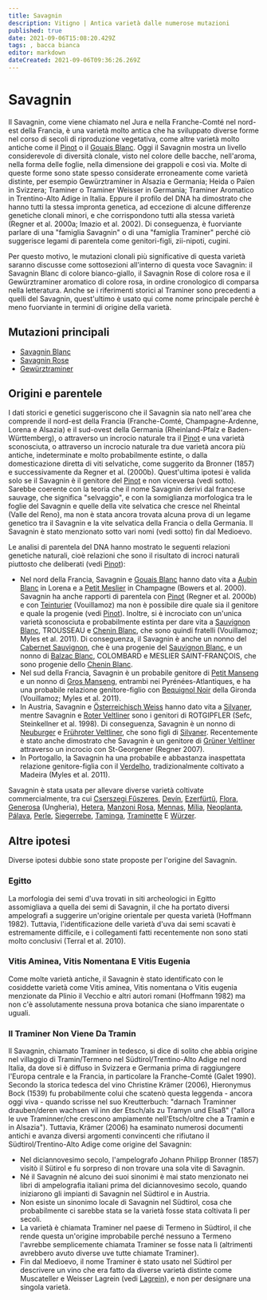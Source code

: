 ```yaml
---
title: Savagnin
description: Vitigno | Antica varietà dalle numerose mutazioni
published: true
date: 2021-09-06T15:08:20.429Z
tags: , bacca bianca
editor: markdown
dateCreated: 2021-09-06T09:36:26.269Z
---
```


# Savagnin

Il Savagnin, come viene chiamato nel Jura e nella Franche-Comté nel nord-est della Francia, è una varietà molto antica che ha sviluppato diverse forme nel corso di secoli di riproduzione vegetativa, come altre varietà molto antiche come il [Pinot](/vitigni/Francia/pinot) o il [Gouais Blanc](/vitigni/gouais-blanc). Oggi il Savagnin mostra un livello considerevole di diversità clonale, visto nel colore delle bacche, nell'aroma, nella forma delle foglie, nella dimensione dei grappoli e così via. Molte di queste forme sono state spesso considerate erroneamente come varietà distinte, per esempio Gewürztraminer in Alsazia e Germania; Heida o Païen in Svizzera; Traminer o Traminer Weisser in Germania; Traminer Aromatico in Trentino-Alto Adige in Italia. Eppure il profilo del DNA ha dimostrato che hanno tutti la stessa impronta genetica, ad eccezione di alcune differenze genetiche clonali minori, e che corrispondono tutti alla stessa varietà (Regner et al. 2000a; Imazio et al. 2002). Di conseguenza, è fuorviante parlare di una "famiglia Savagnin" o di una "famiglia Traminer" perché ciò suggerisce legami di parentela come genitori-figli, zii-nipoti, cugini.

Per questo motivo, le mutazioni clonali più significative di questa varietà saranno discusse come sottosezioni all'interno di questa voce Savagnin: il Savagnin Blanc di colore bianco-giallo, il Savagnin Rose di colore rosa e il Gewürztraminer aromatico di colore rosa, in ordine cronologico di comparsa nella letteratura. Anche se i riferimenti storici al Traminer sono precedenti a quelli del Savagnin, quest'ultimo è usato qui come nome principale perché è meno fuorviante in termini di origine della varietà.

## Mutazioni principali

- [Savagnin Blanc](/vitigni/savagning-blanc)
- [Savagnin Rose](/vitigni/savagning-rose)
- [Gewürztraminer](/vitigni/gewurztraminer)

## Origini e parentele

I dati storici e genetici suggeriscono che il Savagnin sia nato nell'area che comprende il nord-est della Francia (Franche-Comté, Champagne-Ardenne, Lorena e Alsazia) e il sud-ovest della Germania (Rheinland-Pfalz e Baden-Württemberg), o attraverso un incrocio naturale tra il [Pinot](/vitigni/Francia/pinot) e una varietà sconosciuta, o attraverso un incrocio naturale tra due varietà ancora più antiche, indeterminate e molto probabilmente estinte, o dalla domesticazione diretta di viti selvatiche, come suggerito da Bronner (1857) e successivamente da Regner et al. (2000b). Quest'ultima ipotesi è valida solo se il Savagnin è il genitore del [Pinot](/vitigni/Francia/pinot) e non viceversa (vedi sotto). Sarebbe coerente con la teoria che il nome Savagnin derivi dal francese sauvage, che significa "selvaggio", e con la somiglianza morfologica tra le foglie del Savagnin e quelle della vite selvatica che cresce nel Rheintal (Valle del Reno), ma non è stata ancora trovata alcuna prova di un legame genetico tra il Savagnin e la vite selvatica della Francia o della Germania. Il Savagnin è stato menzionato sotto vari nomi (vedi sotto) fin dal Medioevo.

Le analisi di parentela del DNA hanno mostrato le seguenti relazioni genetiche naturali, cioè relazioni che sono il risultato di incroci naturali piuttosto che deliberati (vedi [Pinot](/vitigni/Francia/pinot)):

- Nel nord della Francia, Savagnin e [Gouais Blanc](/vitigni/gouais-blanc) hanno dato vita a [Aubin Blanc](/vitigni/aubin-blanc) in Lorena e a [Petit Meslier](/vitigni/petit-meslier) in Champagne (Bowers et al. 2000). Savagnin ha anche rapporti di parentela con [Pinot](/vitigni/Francia/pinot) (Regner et al. 2000b) e con [Teinturier](/vitigni/teinturier) (Vouillamoz) ma non è possibile dire quale sia il genitore e quale la progenie (vedi [Pinot](/vitigni/Francia/pinot)). Inoltre, si è incrociato con un'unica varietà sconosciuta e probabilmente estinta per dare vita a [Sauvignon Blanc](/vitigni/Francia/sauvignon-blanc), TROUSSEAU e [Chenin Blanc](/vitigni/chenin-blanc), che sono quindi fratelli (Vouillamoz; Myles et al. 2011). Di conseguenza, il Savagnin è anche un nonno del [Cabernet Sauvignon](/vitigni/Francia/cabernet-sauvignon), che è una progenie del [Sauvignon Blanc](/vitigni/Francia/sauvignon-blanc), e un nonno di [Balzac Blanc](/vitigni/balzac-blanc), COLOMBARD e MESLIER SAINT-FRANÇOIS, che sono progenie dello [Chenin Blanc](/vitigni/chenin-blanc).
- Nel sud della Francia, Savagnin è un probabile genitore di [Petit Manseng](/vitigni/petit-manseng) e un nonno di [Gros Manseng](/vitigni/gros-manseng), entrambi nei Pyrénées-Atlantiques, e ha una probabile relazione genitore-figlio con [Bequignol Noir](/vitigni/bequinol-noir) della Gironda (Vouillamoz; Myles et al. 2011).
- In Austria, Savagnin e [Österreichisch Weiss](/vitigni/osterreichisch-weiss) hanno dato vita a [Silvaner](/vitigni/silvaner), mentre Savagnin e [Roter Veltliner](/vitigni/roter-veltliner)  sono i genitori di ROTGIPFLER (Sefc, Steinkellner et al. 1998). Di conseguenza, Savagnin è un nonno di [Neuburger](/vitigni/neuburger) e [Frühroter Veltliner](/vitigni/fruhroter-veltliner), che sono figli di [Silvaner](/vitigni/silvaner). Recentemente è stato anche dimostrato che Savagnin è un genitore di [Grüner Veltliner](/vitigni/gruner-veltliner) attraverso un incrocio con St-Georgener (Regner 2007).
- In Portogallo, la Savagnin ha una probabile e abbastanza inaspettata relazione genitore-figlia con il [Verdelho](/vitigni/verdelho), tradizionalmente coltivato a Madeira (Myles et al. 2011).

Savagnin è stata usata per allevare diverse varietà coltivate commercialmente, tra cui [Cserszegi Fűszeres](/vitigni/cserszegi-fuszeres), [Devín](/vitigni/devin), [Ezerfürtű](/vitigni/ezerfurtu), [Flora](/vitigni/flora), [Generosa](/vitigni/generosa) (Ungheria), [Hetera](/vitigni/hetera), [Manzoni Rosa](/vitigni/manzoni-rosa), [Mennas](/vitigni/mennas), [Mília](/vitigni/milia), [Neoplanta](/vitigni/neoplanta), [Pálava](/vitigni/palava), [Perle](/vitigni/perle), [Siegerrebe](/vitigni/siegerrebe), [Taminga](/vitigni/taminga), [Traminette](/vitigni/traminette) E [Würzer](/vitigni/wurzer).

## Altre ipotesi

Diverse ipotesi dubbie sono state proposte per l'origine del Savagnin.

### Egitto 

La morfologia dei semi d'uva trovati in siti archeologici in Egitto assomigliava a quella dei semi di Savagnin, il che ha portato diversi ampelografi a suggerire un'origine orientale per questa varietà (Hoffmann 1982). Tuttavia, l'identificazione delle varietà d'uva dai semi scavati è estremamente difficile, e i collegamenti fatti recentemente non sono stati molto conclusivi (Terral et al. 2010).

### Vitis Aminea, Vitis Nomentana E Vitis Eugenia 
Come molte varietà antiche, il Savagnin è stato identificato con le cosiddette varietà come Vitis aminea, Vitis nomentana o Vitis eugenia menzionate da Plinio il Vecchio e altri autori romani (Hoffmann 1982) ma non c'è assolutamente nessuna prova botanica che siano imparentate o uguali.

### Il Traminer Non Viene Da Tramin 
Il Savagnin, chiamato Traminer in tedesco, si dice di solito che abbia origine nel villaggio di Tramin/Termeno nel Südtirol/Trentino-Alto Adige nel nord Italia, da dove si è diffuso in Svizzera e Germania prima di raggiungere l'Europa centrale e la Francia, in particolare la Franche-Comté (Galet 1990). Secondo la storica tedesca del vino Christine Krämer (2006), Hieronymus Bock (1539) fu probabilmente colui che scatenò questa leggenda - ancora oggi viva - quando scrisse nel suo Kreutterbuch: "darnach Traminner drauben/deren wachsen vil inn der Etsch/als zu Tramyn und Elsaß" ("allora le uve Traminner/che crescono ampiamente nell'Etsch/oltre che a Tramin e in Alsazia"). Tuttavia, Krämer (2006) ha esaminato numerosi documenti antichi e avanza diversi argomenti convincenti che rifiutano il Südtirol/Trentino-Alto Adige come origine del Savagnin:

- Nel diciannovesimo secolo, l'ampelografo Johann Philipp Bronner (1857) visitò il Sütirol e fu sorpreso di non trovare una sola vite di Savagnin.
- Né il Savagnin né alcuno dei suoi sinonimi è mai stato menzionato nei libri di ampelografia italiani prima del diciannovesimo secolo, quando iniziarono gli impianti di Savagnin nel Südtirol e in Austria.
- Non esiste un sinonimo locale di Savagnin nel Südtirol, cosa che probabilmente ci sarebbe stata se la varietà fosse stata coltivata lì per secoli.
- La varietà è chiamata Traminer nel paese di Termeno in Südtirol, il che rende questa un'origine improbabile perché nessuno a Termeno l'avrebbe semplicemente chiamata Traminer se fosse nata lì (altrimenti avrebbero avuto diverse uve tutte chiamate Traminer).
- Fin dal Medioevo, il nome Traminer è stato usato nel Südtirol per descrivere un vino che era fatto da diverse varietà distinte come Muscateller e Weisser Lagrein (vedi [Lagrein](/vitigni/Italia/lagrein)), e non per designare una singola varietà.